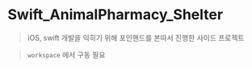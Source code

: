 # Swift_AnimalPharmacy_Shelter


> iOS, swift 개발을 익히기 위해 포인핸드를 본따서 진행한 사이드 프로젝트

>`workspace` 에서 구동 필요
